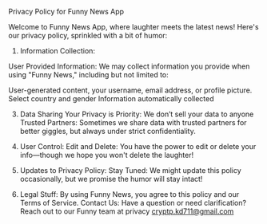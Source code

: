 Privacy Policy for Funny News App

Welcome to Funny News App, where laughter meets the latest news! Here's our privacy policy, sprinkled with a bit of humor:

1. Information Collection:

User Provided Information: We may collect information you provide when using "Funny News," including but not limited to:

User-generated content, your username, email address, or profile picture. Select country and gender Information automatically collected


3. Data Sharing
 Your Privacy is Priority: We don’t sell your data to anyone
 Trusted Partners: Sometimes we share data with trusted partners for better giggles, but always under strict  confidentiality.


4. User Control:
Edit and Delete: You have the power to edit or delete your info—though we hope you won't delete the laughter!
5. Updates to Privacy Policy:
Stay Tuned: We might update this policy occasionally, but we promise the humor will stay intact!

6. Legal Stuff:
By using Funny News, you agree to this policy and our Terms of Service.
Contact Us:
Have a question or need clarification? Reach out to our Funny team at privacy cryptp.kd711@gmail.com




